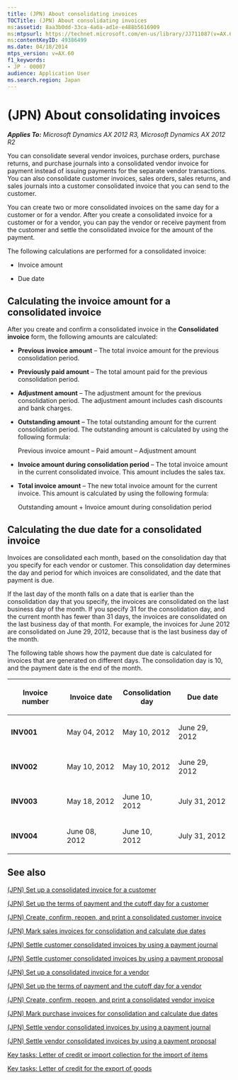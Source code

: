 ```yaml
---
title: (JPN) About consolidating invoices
TOCTitle: (JPN) About consolidating invoices
ms:assetid: 8aa3b0dd-33ca-4a6a-ad1e-e488b5616909
ms:mtpsurl: https://technet.microsoft.com/en-us/library/JJ711087(v=AX.60)
ms:contentKeyID: 49386499
ms.date: 04/18/2014
mtps_version: v=AX.60
f1_keywords:
- JP - 00007
audience: Application User
ms.search.region: Japan
---
```


# (JPN) About consolidating invoices 


_**Applies To:** Microsoft Dynamics AX 2012 R3, Microsoft Dynamics AX 2012 R2_

You can consolidate several vendor invoices, purchase orders, purchase returns, and purchase journals into a consolidated vendor invoice for payment instead of issuing payments for the separate vendor transactions. You can also consolidate customer invoices, sales orders, sales returns, and sales journals into a customer consolidated invoice that you can send to the customer.

You can create two or more consolidated invoices on the same day for a customer or for a vendor. After you create a consolidated invoice for a customer or for a vendor, you can pay the vendor or receive payment from the customer and settle the consolidated invoice for the amount of the payment.

The following calculations are performed for a consolidated invoice:

  - Invoice amount

  - Due date

## Calculating the invoice amount for a consolidated invoice

After you create and confirm a consolidated invoice in the **Consolidated invoice** form, the following amounts are calculated:

  - **Previous invoice amount** – The total invoice amount for the previous consolidation period.

  - **Previously paid amount** – The total amount paid for the previous consolidation period.

  - **Adjustment amount** – The adjustment amount for the previous consolidation period. The adjustment amount includes cash discounts and bank charges.

  - **Outstanding amount** – The total outstanding amount for the current consolidation period. The outstanding amount is calculated by using the following formula:
    
    Previous invoice amount – Paid amount – Adjustment amount

  - **Invoice amount during consolidation period** – The total invoice amount in the current consolidated invoice. This amount includes the sales tax.

  - **Total invoice amount** – The new total invoice amount for the current invoice. This amount is calculated by using the following formula:
    
    Outstanding amount + Invoice amount during consolidation period

## Calculating the due date for a consolidated invoice

Invoices are consolidated each month, based on the consolidation day that you specify for each vendor or customer. This consolidation day determines the day and period for which invoices are consolidated, and the date that payment is due.

If the last day of the month falls on a date that is earlier than the consolidation day that you specify, the invoices are consolidated on the last business day of the month. If you specify 31 for the consolidation day, and the current month has fewer than 31 days, the invoices are consolidated on the last business day of that month. For example, the invoices for June 2012 are consolidated on June 29, 2012, because that is the last business day of the month.

The following table shows how the payment due date is calculated for invoices that are generated on different days. The consolidation day is 10, and the payment date is the end of the month.

<table>
<colgroup>
<col style="width: 25%" />
<col style="width: 25%" />
<col style="width: 25%" />
<col style="width: 25%" />
</colgroup>
<thead>
<tr class="header">
<th><p>Invoice number</p></th>
<th><p>Invoice date</p></th>
<th><p>Consolidation day</p></th>
<th><p>Due date</p></th>
</tr>
</thead>
<tbody>
<tr class="odd">
<td><p><strong>INV001</strong></p></td>
<td><p>May 04, 2012</p></td>
<td><p>May 10, 2012</p></td>
<td><p>June 29, 2012</p></td>
</tr>
<tr class="even">
<td><p><strong>INV002</strong></p></td>
<td><p>May 10, 2012</p></td>
<td><p>May 10, 2012</p></td>
<td><p>June 29, 2012</p></td>
</tr>
<tr class="odd">
<td><p><strong>INV003</strong></p></td>
<td><p>May 18, 2012</p></td>
<td><p>June 10, 2012</p></td>
<td><p>July 31, 2012</p></td>
</tr>
<tr class="even">
<td><p><strong>INV004</strong></p></td>
<td><p>June 08, 2012</p></td>
<td><p>June 10, 2012</p></td>
<td><p>July 31, 2012</p></td>
</tr>
</tbody>
</table>


## See also

[(JPN) Set up a consolidated invoice for a customer](jpn-set-up-a-consolidated-invoice-for-a-customer.md)

[(JPN) Set up the terms of payment and the cutoff day for a customer](jpn-set-up-the-terms-of-payment-and-the-cutoff-day-for-a-customer.md)

[(JPN) Create, confirm, reopen, and print a consolidated customer invoice](jpn-create-confirm-reopen-and-print-a-consolidated-customer-invoice.md)

[(JPN) Mark sales invoices for consolidation and calculate due dates](jpn-mark-sales-invoices-for-consolidation-and-calculate-due-dates.md)

[(JPN) Settle customer consolidated invoices by using a payment journal](jpn-settle-customer-consolidated-invoices-by-using-a-payment-journal.md)

[(JPN) Settle customer consolidated invoices by using a payment proposal](jpn-settle-customer-consolidated-invoices-by-using-a-payment-proposal.md)

[(JPN) Set up a consolidated invoice for a vendor](jpn-set-up-a-consolidated-invoice-for-a-vendor.md)

[(JPN) Set up the terms of payment and the cutoff day for a vendor](jpn-set-up-the-terms-of-payment-and-the-cutoff-day-for-a-vendor.md)

[(JPN) Create, confirm, reopen, and print a consolidated vendor invoice](jpn-create-confirm-reopen-and-print-a-consolidated-vendor-invoice.md)

[(JPN) Mark purchase invoices for consolidation and calculate due dates](jpn-mark-purchase-invoices-for-consolidation-and-calculate-due-dates.md)

[(JPN) Settle vendor consolidated invoices by using a payment journal](jpn-settle-vendor-consolidated-invoices-by-using-a-payment-journal.md)

[(JPN) Settle vendor consolidated invoices by using a payment proposal](jpn-settle-vendor-consolidated-invoices-by-using-a-payment-proposal.md)

[Key tasks: Letter of credit or import collection for the import of items](key-tasks-letter-of-credit-or-import-collection-for-the-import-of-items.md)

[Key tasks: Letter of credit for the export of goods](key-tasks-letter-of-credit-for-the-export-of-goods.md)

  



